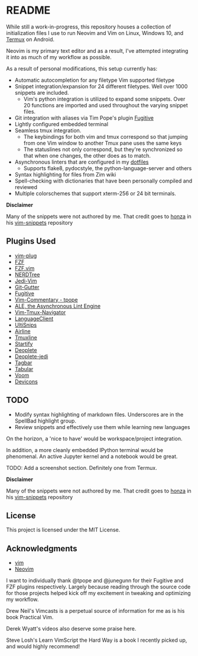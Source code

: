 # README

While still a work-in-progress, this repository houses a collection of
initialization files I use to run Neovim and Vim on Linux, Windows 10, and
[Termux](github.com/termux/termuxapp) on Android.

Neovim is my primary text editor and as a result, I've attempted integrating it
into as much of my workflow as possible.

As a result of personal modifications, this setup currently has:

- Automatic autocompletion for any filetype Vim supported filetype
- Snippet integration/expansion for 24 different filetypes. Well over 1000
  snippets are included.
  - Vim's python integration is utilized to expand some snippets. Over 20
    functions are imported and used throughout the varying snippet files.
- Git integration with aliases via Tim Pope's plugin [Fugitive](github.com/tpope/vim-fugitive)
- Lightly configured embedded terminal
- Seamless tmux integration.
  - The keybindings for both vim and tmux correspond so that jumping from one Vim window to another Tmux pane uses the same keys
  - The statuslines not only correspond, but they're synchronized so that when
  one changes, the other does as to match.
- Asynchronous linters that are configured in my [dotfiles](github.com/farisachugthai/dotfiles)
  - Supports flake8, pydocstyle, the python-language-server and others
- Syntax highlighting for files from Zim wiki
- Spell-checking with dictionaries that have been personally compiled and reviewed
- Multiple colorschemes that support xterm-256 or 24 bit terminals.

**Disclaimer**

Many of the snippets were not authored by me. That credit goes to
[honza](github.com/honza) in his [vim-snippets](github.com/honza/vim-snippets)
repository

## Plugins Used

- [vim-plug](junegunn/vim-plug)
- [FZF](github.com/junegunn/fzf)
- [FZF.vim](github.com/junegunn/fzf.vim)
- [NERDTree](github.com/scrooloose/nerdTree)
- [Jedi-Vim](github.com/davidhalter/jedi-vim)
- [Git-Gutter](github.com/airblade/vim-gitgutter)
- [Fugitive](github.com/tpope/vim-fugitive)
- [Vim-Commentary - tpope](github.com/tpope/vim-commentary)
- [ALE, the Asynchronous Lint Engine](github.com/w0rp/ale)
- [Vim-Tmux-Navigator](github.com/christoomey/vim-tmux-navigator)
- [LanguageClient](github.com/autozimu/LanguageClient-neovim)
- [UltiSnips](github.com/SirVer/ultisnips)
- [Airline](github.com/vim-airline/vim-airline)
- [Tmuxline](github.com/edkolev/tmuxline.vim)
- [Startify](github.com/mhinz/vim-startify)
- [Deoplete](github.com/Shougo/deoplete.nvim)
- [Deoplete-jedi](github.com/zchee/deoplete-jedi)
- [Tagbar](github.com/majutsushi/tagbar)
- [Tabular](github.com/godlygeek/tabular)
- [Voom](github.com/vim-voom/voom)
- [Devicons](github.com/ryanoasis/vim-devicons)

## TODO

- Modify syntax highlighting of markdown files.
  Underscores are in the SpellBad highlight group.
- Review snippets and effectively use them while learning new languages

On the horizon, a 'nice to have' would be workspace/project integration.

In addition, a more cleanly embedded IPython terminal would be phenomenal.
An active Jupyter kernel and a notebook would be great.

TODO:
Add a screenshot section. Definitely one from Termux.

**Disclaimer**

Many of the snippets were not authored by me. That credit goes to
[honza](github.com/honza) in his [vim-snippets](github.com/honza/vim-snippets)
 repository

## License

This project is licensed under the MIT License.

## Acknowledgments

- [vim](github.com/vim/vim)
- [Neovim](github.com/neovim/neovim)

I want to individually thank @tpope and @junegunn for their Fugitive and FZF
plugins respectively. Largely because reading through the source code for
those projects helped kick off my excitement in tweaking and optimizing my
workflow.

Drew Neil's Vimcasts is a perpetual source of information for me as is his
book Practical Vim.

Derek Wyatt's videos also deserve some praise here.

Steve Losh's Learn VimScript the Hard Way is a book I recently picked up, and
would highly recommend!
